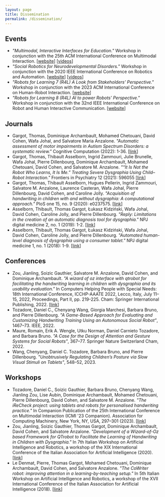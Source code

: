 ```yaml
---
layout: page
title: Dissemination
permalink: /dissemination/
---
```


## Events
- *"Multimodal, Interactive Interfaces for Education."* Workshop in conjunction with the 25th ACM International Conference on Multimodal Interaction. [[website](https://irecheck.github.io/icmi2023/)] [[videos](https://www.youtube.com/playlist?list=PLpVME1849bFlMTvQm-ZFpy5pS3vEhteh6)]
- *"Social Robotics for Neurodevelopmental Disorders."* Workshop in conjunction with the 2020 IEEE International Conference on Robotics and Automation. [[website](https://icra2020ndd.wordpress.com/)] [[videos](https://www.youtube.com/channel/UCMX-D4WIs27CVFFZvVIrWiw/)]
- *"Robots for Learning 7 (R4L) A Look from Stakeholders’ Perspective."*  Workshop in conjunction with the 2023 ACM International Conference on Human-Robot Interaction.  [[website](https://robots4learning.wordpress.com/r4lhri2023/)]
- *"Robots for Learning 8 (R4L) AI to power Robots’ Perspective."* Workshop in conjunction with the 32nd IEEE International Conference on Robot and Human Interactive Communication. [[website](https://robots4learning.wordpress.com/r4lroman2023/)]

## Journals
- Gargot, Thomas, Dominique Archambault, Mohamed Chetouani, David Cohen, Wafa Johal, and Salvatore Maria Anzalone. *"Automatic assessment of motor impairments in Autism Spectrum Disorders: a systematic review."* Cognitive Computation (2022): 1-36. [[link](https://doi.org/10.1007/s12559-021-09940-8)]
- Gargot, Thomas, Thibault Asselborn, Ingrid Zammouri, Julie Brunelle, Wafa Johal, Pierre Dillenbourg, Dominique Archambault, Mohamed Chetouani, David Cohen, and Salvatore M. Anzalone. *"“It Is Not the Robot Who Learns, It Is Me.” Treating Severe Dysgraphia Using Child–Robot Interaction."* Frontiers in Psychiatry 12 (2021): 596055 [[link](https://doi.org/10.3389/fpsyt.2021.596055)]
- Gargot, Thomas, Thibault Asselborn, Hugues Pellerin, Ingrid Zammouri, Salvatore M. Anzalone, Laurence Casteran, Wafa Johal, Pierre Dillenbourg, David Cohen, and Caroline Jolly. *"Acquisition of handwriting in children with and without dysgraphia: A computational approach."* PloS one 15, no. 9 (2020): e0237575. [[link](https://doi.org/10.1371/journal.pone.0237575)]
- Asselborn, Thibault, Thomas Gargot, Łukasz Kidziński, Wafa Johal, David Cohen, Caroline Jolly, and Pierre Dillenbourg. *"Reply: Limitations in the creation of an automatic diagnosis tool for dysgraphia."* NPJ digital medicine 2, no. 1 (2019): 1-2. [[link](https://doi.org/10.1038/s41746-019-0115-z)]
- Asselborn, Thibault, Thomas Gargot, Łukasz Kidziński, Wafa Johal, David Cohen, Caroline Jolly, and Pierre Dillenbourg. *"Automated human-level diagnosis of dysgraphia using a consumer tablet."* NPJ digital medicine 1, no. 1 (2018): 1-9. [[link](https://doi.org/10.1038/s41746-018-0049-x)]

## Conferences
- Zou, Jianling, Soizic Gauthier, Salvatore M. Anzalone, David Cohen, and Dominique Archambault. *"A wizard of oz interface with qtrobot for facilitating the handwriting learning in children with dysgraphia and its usability evaluation."* In Computers Helping People with Special Needs: 18th International Conference, ICCHP-AAATE 2022, Lecco, Italy, July 11–15, 2022, Proceedings, Part II, pp. 219-225. Cham: Springer International Publishing, 2022. [[link](https://doi.org/10.1007/978-3-031-08645-8_26)]
- Tozadore, Daniel C., Chenyang Wang, Giorgia Marchesi, Barbara Bruno, and Pierre Dillenbourg. *"A Game-Based Approach for Evaluating and Customizing Handwriting Training Using an Autonomous Social Robot"*, 1467–73. IEEE, 2022.
- Maure, Romain, Erik A. Wengle, Utku Norman, Daniel Carnieto Tozadore, and Barbara Bruno. *"A Case for the Design of Attention and Gesture Systems for Social Robots"*, 367–77. Springer Nature Switzerland Cham, 2022.
- Wang, Chenyang, Daniel C. Tozadore, Barbara Bruno, and Pierre Dillenbourg. *"Unobtrusively Regulating Children’s Posture via Slow Visual Stimuli on Tablets"*, 548–52, 2023.
  


## Workshops
- Tozadore, Daniel C., Soizic Gauthier, Barbara Bruno, Chenyang Wang, Jianling Zou, Lise Aubin, Dominique Archambault, Mohamed Chetouani, Pierre Dillenbourg, David Cohen, and Salvatore M. Anzalone. *"The iReCheck project: using tablets and robots for personalised handwriting practice."* In Companion Publication of the 25th International Conference on Multimodal Interaction (ICMI '23 Companion). Association for Computing Machinery, New York, NY, USA, 297–301 (2023). [[link](https://doi.org/10.1145/3610661.3616178)]
- Zou, Jianling, Soizic Gauthier, Thomas Gargot, Dominique Archambault, David Cohen, and Salvatore Anzalone. *"Development of a Wizard-of-Oz based Framework for QTrobot to Facilitate the Learning of Handwriting in Children with Dysgraphia."* In 7th Italian Workshop on Artificial Intelligence and Robotics, a workshop of the XIX International Conference of the Italian Association for Artificial Intelligence (2020). [[link](https://ceur-ws.org/Vol-2806/)]
- Le Denmat, Pierre, Thomas Gargot, Mohamed Chetouani, Dominique Archambault, David Cohen, and Salvatore Anzalone. *"The CoWriter robot: improving attention in a learning-by-teaching setup."* In 5th Italian Workshop on Artificial Intelligence and Robotics, a workshop of the XVII International Conference of the Italian Association for Artificial Intelligence (2018). [[link](http://ceur-ws.org/Vol-2352/)]
